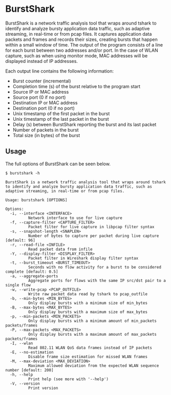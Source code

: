 # BurstShark

BurstShark is a network traffic analysis tool that wraps around tshark to identify and analyze bursty application data traffic, such as adaptive streaming, in real-time or from pcap files. It captures application data packets and frames and records their sizes, creating bursts that happen within a small window of time. The output of the program consists of a line for each burst between two addresses and/or port. In the case of WLAN capture, such as when using monitor mode, MAC addresses will be displayed instead of IP addresses.

Each output line contains the following information:

* Burst counter (incremental)
* Completion time (s) of the burst relative to the program start
* Source IP or MAC address
* Source port (0 if no port)
* Destination IP or MAC address
* Destination port (0 if no port)
* Unix timestamp of the first packet in the burst
* Unix timestamp of the last packet in the burst
* Delay (s) between BurstShark reporting the burst and its last packet
* Number of packets in the burst
* Total size (in bytes) of the burst

## Usage
The full options of BurstShark can be seen below.

```
$ burstshark -h

BurstShark is a network traffic analysis tool that wraps around tshark to identify and analyze bursty application data traffic, such as adaptive streaming, in real-time or from pcap files.

Usage: burstshark [OPTIONS]

Options:
  -i, --interface <INTERFACE>
          Network interface to use for live capture
  -f, --capture-filter <CAPTURE_FILTER>
          Packet filter for live capture in libpcap filter syntax
  -s, --snapshot-length <SNAPLEN>
          Number of bytes to capture per packet during live capture [default: 96]
  -r, --read-file <INFILE>
          Read packet data from infile
  -Y, --display-filter <DISPLAY_FILTER>
          Packet filter in Wireshark display filter syntax
  -t, --burst_timeout <BURST_TIMEOUT>
          Seconds with no flow activity for a burst to be considered complete [default: 0.5]
  -a, --aggregate-ports
          Aggregate ports for flows with the same IP src/dst pair to a single flow
  -w, --write-pcap <PCAP_OUTFILE>
          Write raw packet data read by tshark to pcap_outfile
  -b, --min-bytes <MIN_BYTES>
          Only display bursts with a minimum size of min_bytes
  -B, --max-bytes <MAX_BYTES>
          Only display bursts with a maximum size of max_bytes
  -p, --min-packets <MIN_PACKETS>
          Only display bursts with a minimum amount of min_packets packets/frames
  -P, --max-packets <MAX_PACKETS>
          Only display bursts with a maximum amount of max_packets packets/frames
  -I, --wlan
          Read 802.11 WLAN QoS data frames instead of IP packets
  -E, --no-estimation
          Disable frame size estimation for missed WLAN frames
  -M, --max-deviation <MAX_DEVIATION>
          Maximum allowed deviation from the expected WLAN sequence number [default: 200]
  -h, --help
          Print help (see more with '--help')
  -V, --version
          Print version
```
